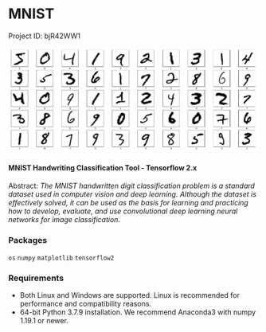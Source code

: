 # MNIST

Project ID: bjR42WW1

![alt text](https://github.com/epoch-rand/MNIST/blob/main/mnist_dataset.png?raw=true)

#### MNIST Handwriting Classification Tool - Tensorflow 2.x
Abstract: *The MNIST handwritten digit classification problem is a standard dataset used in computer vision and deep learning. Although the dataset is effectively solved, it can be used as the basis for learning and practicing how to develop, evaluate, and use convolutional deep learning neural networks for image classification.*

### Packages

`os` `numpy` `matplotlib` `tensorflow2`

### Requirements

- Both Linux and Windows are supported. Linux is recommended for performance and compatibility reasons.
- 64-bit Python 3.7.9 installation. We recommend Anaconda3 with numpy 1.19.1 or newer.
